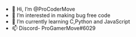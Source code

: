 - 👋 Hi, I’m @ProCoderMove
- 👀 I’m interested in making bug free code
- 🌱 I’m currently learning C,Python and JavaScript
- 📫 Discord- ProGamerMove#6029

<!---
ProCoderMove/ProCoderMove is a ✨ special ✨ repository because its `README.md` (this file) appears on your GitHub profile.
You can click the Preview link to take a look at your changes.
--->

